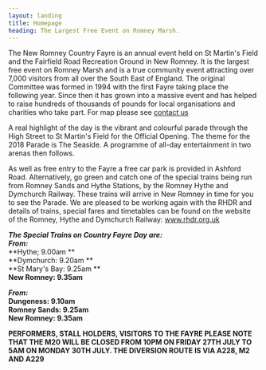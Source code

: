 ```yaml
---
layout: landing
title: Homepage
heading: The Largest Free Event on Romney Marsh.
---
```

The New Romney Country Fayre is an annual event held on St Martin's Field and the Fairfield Road Recreation Ground in New Romney. It is the largest free event on Romney Marsh and is a true community event attracting over 7,000 visitors from all over the South East of England. The original Committee was formed in 1994 with the first Fayre taking place the following year. Since then it has grown into a massive event and has helped to raise hundreds of thousands of pounds for local organisations and charities who take part. For map please see [contact us](/contact/)

A real highlight of the day is the vibrant and colourful parade through the High Street to St Martin's Field for the Official Opening.   The theme for the 2018 Parade is The Seaside.  A programme of all-day entertainment in two arenas then follows.

As well as free entry to the Fayre a free car park is provided in Ashford Road. Alternatively, go green and catch one of the special trains being run from Romney Sands and Hythe Stations, by the Romney Hythe and Dymchurch Railway. These trains will arrive in New Romney in time for you to see the Parade.  We are pleased to be working again with the RHDR and details of trains, special fares and timetables can be found on the website of the Romney, Hythe and Dymchurch Railway:  www.rhdr.org.uk

**_The Special Trains on Country Fayre Day are:_**\
**_From:_**\
**Hythe;                 9.00am                                          **\
**Dymchurch:        9.20am                                          **\
**St Mary's Bay:    9.25am                                          **\
**New Romney:     9.35am**

_**From:**_\
**Dungeness:          9.10am**\
**Romney Sands:    9.25am**\
**New Romney:      9.35am**

**PERFORMERS, STALL HOLDERS, VISITORS TO THE FAYRE PLEASE NOTE THAT THE M20 WILL BE CLOSED FROM 10PM ON FRIDAY 27TH JULY TO 5AM ON MONDAY 30TH JULY.  THE DIVERSION ROUTE IS VIA A228, M2 AND A229**
